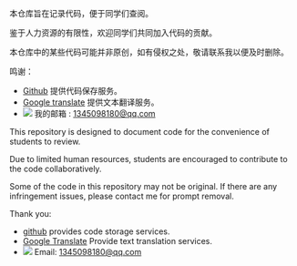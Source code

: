 本仓库旨在记录代码，便于同学们查阅。

鉴于人力资源的有限性，欢迎同学们共同加入代码的贡献。

本仓库中的某些代码可能并非原创，如有侵权之处，敬请联系我以便及时删除。 

鸣谢：
- [Github](https://github.com) 提供代码保存服务。
- [Google translate](https://translate.google.com/) 提供文本翻译服务。
- ![](https://contrib.rocks/image?repo=zjx-kimi/OI)
我的邮箱 : <1345098180@qq.com>

This repository is designed to document code for the convenience of students to review.

Due to limited human resources, students are encouraged to contribute to the code collaboratively.

Some of the code in this repository may not be original. If there are any infringement issues, please contact me for prompt removal.

Thank you:
- [github](https://github.com) provides code storage services.
- [Google Translate](https://translate.google.com/) Provide text translation services.
- ![](https://contrib.rocks/image?repo=zjx-kimi/OI)
Email: <1345098180@qq.com>
